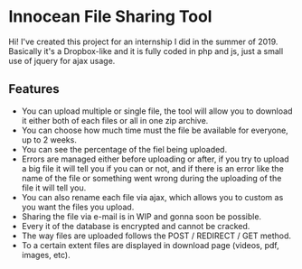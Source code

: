 # Innocean File Sharing Tool

Hi! I've created this project for an internship I did in the summer of 2019. Basically it's a Dropbox-like and it is fully coded in php and js, just a small use of jquery for ajax usage.


## Features

* You can upload multiple or single file, the tool will allow you to download it either both of each files or all in one zip archive.
* You can choose how much time must the file be available for everyone, up to 2 weeks.
* You can see the percentage of the fiel being uploaded.
* Errors are managed either before uploading or after, if you try to upload a big file it will tell you if you can or not, and if there is an error like the name of the file or something went wrong during the uploading of the file it will tell you.
* You can also rename each file via ajax, which allows you to custom as you want the files you upload.
* Sharing the file via e-mail is in WIP and gonna soon be possible.
* Every it of the database is encrypted and cannot be cracked.
* The way files are uploaded follows the POST / REDIRECT / GET method.
* To a certain extent files are displayed in download page (videos, pdf, images, etc).
